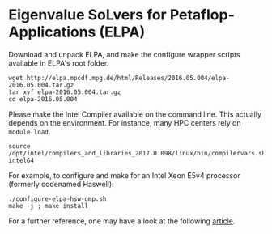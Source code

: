 # Eigenvalue SoLvers for Petaflop-Applications (ELPA)
Download and unpack ELPA, and make the configure wrapper scripts available in ELPA's root folder.

```
wget http://elpa.mpcdf.mpg.de/html/Releases/2016.05.004/elpa-2016.05.004.tar.gz
tar xvf elpa-2016.05.004.tar.gz
cd elpa-2016.05.004
```

Please make the Intel Compiler available on the command line. This actually depends on the environment. For instance, many HPC centers rely on `module load`.

```
source /opt/intel/compilers_and_libraries_2017.0.098/linux/bin/compilervars.sh intel64
```

For example, to configure and make for an Intel Xeon E5v4 processor (formerly codenamed Haswell):

```
./configure-elpa-hsw-omp.sh
make -j ; make install
```

For a further reference, one may have a look at the following [article](https://software.intel.com/en-us/articles/quantum-espresso-for-the-intel-xeon-phi-processor).
